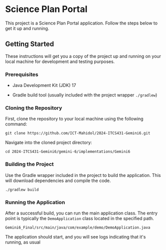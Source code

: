 
# Science Plan Portal

This project is a Science Plan Portal application. Follow the steps below to get it up and running.

## Getting Started

These instructions will get you a copy of the project up and running on your local machine for development and testing purposes.

### Prerequisites

* Java Development Kit (JDK) 17

* Gradle build tool (usually included with the project wrapper `./gradlew`)


### Cloning the Repository

First, clone the repository to your local machine using the following command:

```
git clone https://github.com/ICT-Mahidol/2024-ITCS431-Gemini6.git
```

Navigate into the cloned project directory:

```
cd 2024-ITCS431-Gemini6/gemini-6/implementations/Gemini6
```

### Building the Project

Use the Gradle wrapper included in the project to build the application. This will download dependencies and compile the code.

```
./gradlew build
```


### Running the Application

After a successful build, you can run the main application class. The entry point is typically the `DemoApplication` class located in the specified path.


```
Gemini6_Final/src/main/java/com/example/demo/DemoApplication.java
```


The application should start, and you will see logs indicating that it's running, as usual
